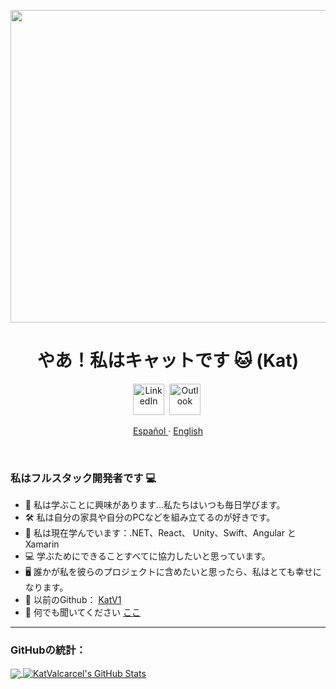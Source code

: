<p align="center">
    <img align="center" alt="visitors" src="https://raw.githubusercontent.com/Lecraclav/Lecraclav/master/hotdog-batman.gif" width=2500  height= 500/>
</p>

<p>
  <h1 align="center"><b>やあ！私はキャットです 🐱 (Kat)</b></h1>
</p>


<p align="center">
<a href="https://www.linkedin.com/in/katvalcarcel/"><img src="https://image.flaticon.com/icons/png/512/174/174857.png" height=50 alt="LinkedIn" /></a>&nbsp;
<a href="mailto:kat.valcarcel@live.com?subject=Hi%20Kat"><img src="https://upload.wikimedia.org/wikipedia/commons/thumb/b/b1/Outlook_hi-res_icon_%282019%29.svg/1200px-Outlook_hi-res_icon_%282019%29.svg.png" alt="Outlook" height=50/></a>&nbsp;
</p>
<p align="center">
    <a href="/docs/readme_es.md">Español </a>
    ·
    <a href="../README.md">English</a>
</p>
  </br>
  
### 私はフルスタック開発者です 💻

- 👀 私は学ぶことに興味があります...私たちはいつも毎日学びます。
- 🛠 私は自分の家具や自分のPCなどを組み立てるのが好きです。
- 🌱 私は現在学んでいます：.NET、React、 Unity、Swift、Angular と Xamarin
- 💻 学ぶためにできることすべてに協力したいと思っています。
- 🖥 誰かが私を彼らのプロジェクトに含めたいと思ったら、私はとても幸せになります。
- 🐙 以前のGithub： [KatV1](https://github.com/KatV1)
- 💬 何でも聞いてください [ここ](https://github.com/Lecraclav/Lecraclav/issues)

---

### GitHubの統計：

<a href="https://github.com/KatValcarcel/KatValcarcel">
  <img align="center" src="https://github-readme-stats.vercel.app/api/top-langs/?username=KatValcarcel&hide=html,css,objective-c&title_color=ffffff&text_color=c9cacc&icon_color=2bbc8a&bg_color=1d1f21" />
</a>
<a href="https://github.com/KatValcarcel/KKatValcarcelatV1">
  <img align="center" src="https://github-readme-stats.vercel.app/api?username=KatValcarcel&show_icons=true&line_height=27&count_private=true&title_color=ffffff&text_color=c9cacc&icon_color=2bbc8a&bg_color=1d1f21" alt="KatValcarcel's GitHub Stats" />
</a>
